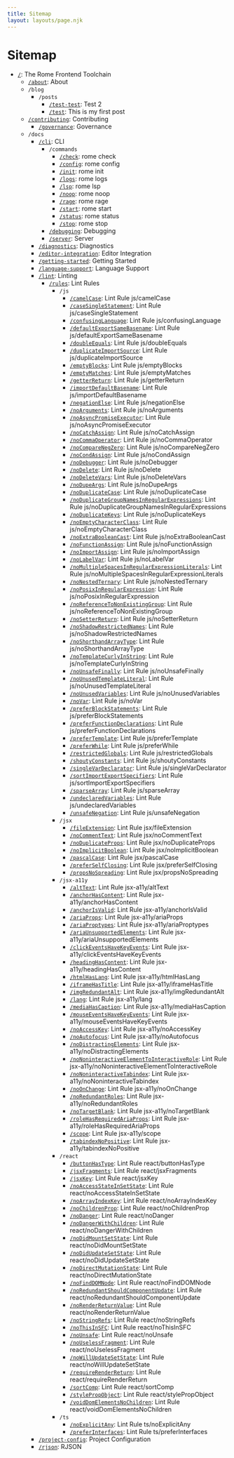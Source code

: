 ```yaml
---
title: Sitemap
layout: layouts/page.njk
---
```


# Sitemap

<!-- EVERYTHING BELOW IS AUTOGENERATED. SEE SCRIPTS FOLDER FOR UPDATE SCRIPTS hash(941432dd2be24c9963cfb1323b5b6564c558c0d5) -->

 - [`/`](/): The Rome Frontend Toolchain
	 - [`/about`](/about.md/about): About
	 - `/blog`
		 - `/posts`
			 - [`/test-test`](/blog/posts/test-test): Test 2
			 - [`/test`](/blog/posts/test): This is my first post
	 - [`/contributing`](/contributing): Contributing
		 - [`/governance`](/contributing/governance): Governance
	 - `/docs`
		 - [`/cli`](/docs/cli): CLI
			 - `/commands`
				 - [`/check`](/docs/cli/commands/check): rome check
				 - [`/config`](/docs/cli/commands/config): rome config
				 - [`/init`](/docs/cli/commands/init): rome init
				 - [`/logs`](/docs/cli/commands/logs): rome logs
				 - [`/lsp`](/docs/cli/commands/lsp): rome lsp
				 - [`/noop`](/docs/cli/commands/noop): rome noop
				 - [`/rage`](/docs/cli/commands/rage): rome rage
				 - [`/start`](/docs/cli/commands/start): rome start
				 - [`/status`](/docs/cli/commands/status): rome status
				 - [`/stop`](/docs/cli/commands/stop): rome stop
			 - [`/debugging`](/docs/cli/debugging): Debugging
			 - [`/server`](/docs/cli/server): Server
		 - [`/diagnostics`](/docs/diagnostics): Diagnostics
		 - [`/editor-integration`](/docs/editor-integration): Editor Integration
		 - [`/getting-started`](/docs/getting-started): Getting Started
		 - [`/language-support`](/docs/language-support): Language Support
		 - [`/lint`](/docs/lint): Linting
			 - [`/rules`](/docs/lint/rules): Lint Rules
				 - `/js`
					 - [`/camelCase`](/docs/lint/rules/js/camelCase): Lint Rule js/camelCase
					 - [`/caseSingleStatement`](/docs/lint/rules/js/caseSingleStatement): Lint Rule js/caseSingleStatement
					 - [`/confusingLanguage`](/docs/lint/rules/js/confusingLanguage): Lint Rule js/confusingLanguage
					 - [`/defaultExportSameBasename`](/docs/lint/rules/js/defaultExportSameBasename): Lint Rule js/defaultExportSameBasename
					 - [`/doubleEquals`](/docs/lint/rules/js/doubleEquals): Lint Rule js/doubleEquals
					 - [`/duplicateImportSource`](/docs/lint/rules/js/duplicateImportSource): Lint Rule js/duplicateImportSource
					 - [`/emptyBlocks`](/docs/lint/rules/js/emptyBlocks): Lint Rule js/emptyBlocks
					 - [`/emptyMatches`](/docs/lint/rules/js/emptyMatches): Lint Rule js/emptyMatches
					 - [`/getterReturn`](/docs/lint/rules/js/getterReturn): Lint Rule js/getterReturn
					 - [`/importDefaultBasename`](/docs/lint/rules/js/importDefaultBasename): Lint Rule js/importDefaultBasename
					 - [`/negationElse`](/docs/lint/rules/js/negationElse): Lint Rule js/negationElse
					 - [`/noArguments`](/docs/lint/rules/js/noArguments): Lint Rule js/noArguments
					 - [`/noAsyncPromiseExecutor`](/docs/lint/rules/js/noAsyncPromiseExecutor): Lint Rule js/noAsyncPromiseExecutor
					 - [`/noCatchAssign`](/docs/lint/rules/js/noCatchAssign): Lint Rule js/noCatchAssign
					 - [`/noCommaOperator`](/docs/lint/rules/js/noCommaOperator): Lint Rule js/noCommaOperator
					 - [`/noCompareNegZero`](/docs/lint/rules/js/noCompareNegZero): Lint Rule js/noCompareNegZero
					 - [`/noCondAssign`](/docs/lint/rules/js/noCondAssign): Lint Rule js/noCondAssign
					 - [`/noDebugger`](/docs/lint/rules/js/noDebugger): Lint Rule js/noDebugger
					 - [`/noDelete`](/docs/lint/rules/js/noDelete): Lint Rule js/noDelete
					 - [`/noDeleteVars`](/docs/lint/rules/js/noDeleteVars): Lint Rule js/noDeleteVars
					 - [`/noDupeArgs`](/docs/lint/rules/js/noDupeArgs): Lint Rule js/noDupeArgs
					 - [`/noDuplicateCase`](/docs/lint/rules/js/noDuplicateCase): Lint Rule js/noDuplicateCase
					 - [`/noDuplicateGroupNamesInRegularExpressions`](/docs/lint/rules/js/noDuplicateGroupNamesInRegularExpressions): Lint Rule js/noDuplicateGroupNamesInRegularExpressions
					 - [`/noDuplicateKeys`](/docs/lint/rules/js/noDuplicateKeys): Lint Rule js/noDuplicateKeys
					 - [`/noEmptyCharacterClass`](/docs/lint/rules/js/noEmptyCharacterClass): Lint Rule js/noEmptyCharacterClass
					 - [`/noExtraBooleanCast`](/docs/lint/rules/js/noExtraBooleanCast): Lint Rule js/noExtraBooleanCast
					 - [`/noFunctionAssign`](/docs/lint/rules/js/noFunctionAssign): Lint Rule js/noFunctionAssign
					 - [`/noImportAssign`](/docs/lint/rules/js/noImportAssign): Lint Rule js/noImportAssign
					 - [`/noLabelVar`](/docs/lint/rules/js/noLabelVar): Lint Rule js/noLabelVar
					 - [`/noMultipleSpacesInRegularExpressionLiterals`](/docs/lint/rules/js/noMultipleSpacesInRegularExpressionLiterals): Lint Rule js/noMultipleSpacesInRegularExpressionLiterals
					 - [`/noNestedTernary`](/docs/lint/rules/js/noNestedTernary): Lint Rule js/noNestedTernary
					 - [`/noPosixInRegularExpression`](/docs/lint/rules/js/noPosixInRegularExpression): Lint Rule js/noPosixInRegularExpression
					 - [`/noReferenceToNonExistingGroup`](/docs/lint/rules/js/noReferenceToNonExistingGroup): Lint Rule js/noReferenceToNonExistingGroup
					 - [`/noSetterReturn`](/docs/lint/rules/js/noSetterReturn): Lint Rule js/noSetterReturn
					 - [`/noShadowRestrictedNames`](/docs/lint/rules/js/noShadowRestrictedNames): Lint Rule js/noShadowRestrictedNames
					 - [`/noShorthandArrayType`](/docs/lint/rules/js/noShorthandArrayType): Lint Rule js/noShorthandArrayType
					 - [`/noTemplateCurlyInString`](/docs/lint/rules/js/noTemplateCurlyInString): Lint Rule js/noTemplateCurlyInString
					 - [`/noUnsafeFinally`](/docs/lint/rules/js/noUnsafeFinally): Lint Rule js/noUnsafeFinally
					 - [`/noUnusedTemplateLiteral`](/docs/lint/rules/js/noUnusedTemplateLiteral): Lint Rule js/noUnusedTemplateLiteral
					 - [`/noUnusedVariables`](/docs/lint/rules/js/noUnusedVariables): Lint Rule js/noUnusedVariables
					 - [`/noVar`](/docs/lint/rules/js/noVar): Lint Rule js/noVar
					 - [`/preferBlockStatements`](/docs/lint/rules/js/preferBlockStatements): Lint Rule js/preferBlockStatements
					 - [`/preferFunctionDeclarations`](/docs/lint/rules/js/preferFunctionDeclarations): Lint Rule js/preferFunctionDeclarations
					 - [`/preferTemplate`](/docs/lint/rules/js/preferTemplate): Lint Rule js/preferTemplate
					 - [`/preferWhile`](/docs/lint/rules/js/preferWhile): Lint Rule js/preferWhile
					 - [`/restrictedGlobals`](/docs/lint/rules/js/restrictedGlobals): Lint Rule js/restrictedGlobals
					 - [`/shoutyConstants`](/docs/lint/rules/js/shoutyConstants): Lint Rule js/shoutyConstants
					 - [`/singleVarDeclarator`](/docs/lint/rules/js/singleVarDeclarator): Lint Rule js/singleVarDeclarator
					 - [`/sortImportExportSpecifiers`](/docs/lint/rules/js/sortImportExportSpecifiers): Lint Rule js/sortImportExportSpecifiers
					 - [`/sparseArray`](/docs/lint/rules/js/sparseArray): Lint Rule js/sparseArray
					 - [`/undeclaredVariables`](/docs/lint/rules/js/undeclaredVariables): Lint Rule js/undeclaredVariables
					 - [`/unsafeNegation`](/docs/lint/rules/js/unsafeNegation): Lint Rule js/unsafeNegation
				 - `/jsx`
					 - [`/fileExtension`](/docs/lint/rules/jsx/fileExtension): Lint Rule jsx/fileExtension
					 - [`/noCommentText`](/docs/lint/rules/jsx/noCommentText): Lint Rule jsx/noCommentText
					 - [`/noDuplicateProps`](/docs/lint/rules/jsx/noDuplicateProps): Lint Rule jsx/noDuplicateProps
					 - [`/noImplicitBoolean`](/docs/lint/rules/jsx/noImplicitBoolean): Lint Rule jsx/noImplicitBoolean
					 - [`/pascalCase`](/docs/lint/rules/jsx/pascalCase): Lint Rule jsx/pascalCase
					 - [`/preferSelfClosing`](/docs/lint/rules/jsx/preferSelfClosing): Lint Rule jsx/preferSelfClosing
					 - [`/propsNoSpreading`](/docs/lint/rules/jsx/propsNoSpreading): Lint Rule jsx/propsNoSpreading
				 - `/jsx-a11y`
					 - [`/altText`](/docs/lint/rules/jsx-a11y/altText): Lint Rule jsx-a11y/altText
					 - [`/anchorHasContent`](/docs/lint/rules/jsx-a11y/anchorHasContent): Lint Rule jsx-a11y/anchorHasContent
					 - [`/anchorIsValid`](/docs/lint/rules/jsx-a11y/anchorIsValid): Lint Rule jsx-a11y/anchorIsValid
					 - [`/ariaProps`](/docs/lint/rules/jsx-a11y/ariaProps): Lint Rule jsx-a11y/ariaProps
					 - [`/ariaProptypes`](/docs/lint/rules/jsx-a11y/ariaProptypes): Lint Rule jsx-a11y/ariaProptypes
					 - [`/ariaUnsupportedElements`](/docs/lint/rules/jsx-a11y/ariaUnsupportedElements): Lint Rule jsx-a11y/ariaUnsupportedElements
					 - [`/clickEventsHaveKeyEvents`](/docs/lint/rules/jsx-a11y/clickEventsHaveKeyEvents): Lint Rule jsx-a11y/clickEventsHaveKeyEvents
					 - [`/headingHasContent`](/docs/lint/rules/jsx-a11y/headingHasContent): Lint Rule jsx-a11y/headingHasContent
					 - [`/htmlHasLang`](/docs/lint/rules/jsx-a11y/htmlHasLang): Lint Rule jsx-a11y/htmlHasLang
					 - [`/iframeHasTitle`](/docs/lint/rules/jsx-a11y/iframeHasTitle): Lint Rule jsx-a11y/iframeHasTitle
					 - [`/imgRedundantAlt`](/docs/lint/rules/jsx-a11y/imgRedundantAlt): Lint Rule jsx-a11y/imgRedundantAlt
					 - [`/lang`](/docs/lint/rules/jsx-a11y/lang): Lint Rule jsx-a11y/lang
					 - [`/mediaHasCaption`](/docs/lint/rules/jsx-a11y/mediaHasCaption): Lint Rule jsx-a11y/mediaHasCaption
					 - [`/mouseEventsHaveKeyEvents`](/docs/lint/rules/jsx-a11y/mouseEventsHaveKeyEvents): Lint Rule jsx-a11y/mouseEventsHaveKeyEvents
					 - [`/noAccessKey`](/docs/lint/rules/jsx-a11y/noAccessKey): Lint Rule jsx-a11y/noAccessKey
					 - [`/noAutofocus`](/docs/lint/rules/jsx-a11y/noAutofocus): Lint Rule jsx-a11y/noAutofocus
					 - [`/noDistractingElements`](/docs/lint/rules/jsx-a11y/noDistractingElements): Lint Rule jsx-a11y/noDistractingElements
					 - [`/noNoninteractiveElementToInteractiveRole`](/docs/lint/rules/jsx-a11y/noNoninteractiveElementToInteractiveRole): Lint Rule jsx-a11y/noNoninteractiveElementToInteractiveRole
					 - [`/noNoninteractiveTabindex`](/docs/lint/rules/jsx-a11y/noNoninteractiveTabindex): Lint Rule jsx-a11y/noNoninteractiveTabindex
					 - [`/noOnChange`](/docs/lint/rules/jsx-a11y/noOnChange): Lint Rule jsx-a11y/noOnChange
					 - [`/noRedundantRoles`](/docs/lint/rules/jsx-a11y/noRedundantRoles): Lint Rule jsx-a11y/noRedundantRoles
					 - [`/noTargetBlank`](/docs/lint/rules/jsx-a11y/noTargetBlank): Lint Rule jsx-a11y/noTargetBlank
					 - [`/roleHasRequiredAriaProps`](/docs/lint/rules/jsx-a11y/roleHasRequiredAriaProps): Lint Rule jsx-a11y/roleHasRequiredAriaProps
					 - [`/scope`](/docs/lint/rules/jsx-a11y/scope): Lint Rule jsx-a11y/scope
					 - [`/tabindexNoPositive`](/docs/lint/rules/jsx-a11y/tabindexNoPositive): Lint Rule jsx-a11y/tabindexNoPositive
				 - `/react`
					 - [`/buttonHasType`](/docs/lint/rules/react/buttonHasType): Lint Rule react/buttonHasType
					 - [`/jsxFragments`](/docs/lint/rules/react/jsxFragments): Lint Rule react/jsxFragments
					 - [`/jsxKey`](/docs/lint/rules/react/jsxKey): Lint Rule react/jsxKey
					 - [`/noAccessStateInSetState`](/docs/lint/rules/react/noAccessStateInSetState): Lint Rule react/noAccessStateInSetState
					 - [`/noArrayIndexKey`](/docs/lint/rules/react/noArrayIndexKey): Lint Rule react/noArrayIndexKey
					 - [`/noChildrenProp`](/docs/lint/rules/react/noChildrenProp): Lint Rule react/noChildrenProp
					 - [`/noDanger`](/docs/lint/rules/react/noDanger): Lint Rule react/noDanger
					 - [`/noDangerWithChildren`](/docs/lint/rules/react/noDangerWithChildren): Lint Rule react/noDangerWithChildren
					 - [`/noDidMountSetState`](/docs/lint/rules/react/noDidMountSetState): Lint Rule react/noDidMountSetState
					 - [`/noDidUpdateSetState`](/docs/lint/rules/react/noDidUpdateSetState): Lint Rule react/noDidUpdateSetState
					 - [`/noDirectMutationState`](/docs/lint/rules/react/noDirectMutationState): Lint Rule react/noDirectMutationState
					 - [`/noFindDOMNode`](/docs/lint/rules/react/noFindDOMNode): Lint Rule react/noFindDOMNode
					 - [`/noRedundantShouldComponentUpdate`](/docs/lint/rules/react/noRedundantShouldComponentUpdate): Lint Rule react/noRedundantShouldComponentUpdate
					 - [`/noRenderReturnValue`](/docs/lint/rules/react/noRenderReturnValue): Lint Rule react/noRenderReturnValue
					 - [`/noStringRefs`](/docs/lint/rules/react/noStringRefs): Lint Rule react/noStringRefs
					 - [`/noThisInSFC`](/docs/lint/rules/react/noThisInSFC): Lint Rule react/noThisInSFC
					 - [`/noUnsafe`](/docs/lint/rules/react/noUnsafe): Lint Rule react/noUnsafe
					 - [`/noUselessFragment`](/docs/lint/rules/react/noUselessFragment): Lint Rule react/noUselessFragment
					 - [`/noWillUpdateSetState`](/docs/lint/rules/react/noWillUpdateSetState): Lint Rule react/noWillUpdateSetState
					 - [`/requireRenderReturn`](/docs/lint/rules/react/requireRenderReturn): Lint Rule react/requireRenderReturn
					 - [`/sortComp`](/docs/lint/rules/react/sortComp): Lint Rule react/sortComp
					 - [`/stylePropObject`](/docs/lint/rules/react/stylePropObject): Lint Rule react/stylePropObject
					 - [`/voidDomElementsNoChildren`](/docs/lint/rules/react/voidDomElementsNoChildren): Lint Rule react/voidDomElementsNoChildren
				 - `/ts`
					 - [`/noExplicitAny`](/docs/lint/rules/ts/noExplicitAny): Lint Rule ts/noExplicitAny
					 - [`/preferInterfaces`](/docs/lint/rules/ts/preferInterfaces): Lint Rule ts/preferInterfaces
		 - [`/project-config`](/docs/project-config): Project Configuration
		 - [`/rjson`](/docs/rjson): RJSON
